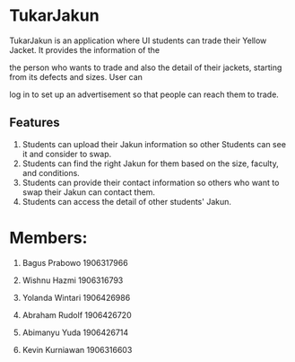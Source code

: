 # TukarJakun

TukarJakun is an application where UI students can trade their Yellow Jacket. It provides the information of the

the person who wants to trade and also the detail of their jackets, starting from its defects and sizes. User can

log in to set up an advertisement so that people can reach them to trade.

## Features

1. Students can upload their Jakun information so other Students can see it and consider to swap.
2. Students can find the right Jakun for them based on the size, faculty, and conditions.
3. Students can provide their contact information so others who want to swap their Jakun can contact them.
4. Students can access the detail of other students' Jakun.

# Members:

1. Bagus Prabowo 1906317966

2. Wishnu Hazmi 1906316793

3. Yolanda Wintari 1906426986

4. Abraham Rudolf 1906426720

5. Abimanyu Yuda 1906426714

6. Kevin Kurniawan 1906316603

